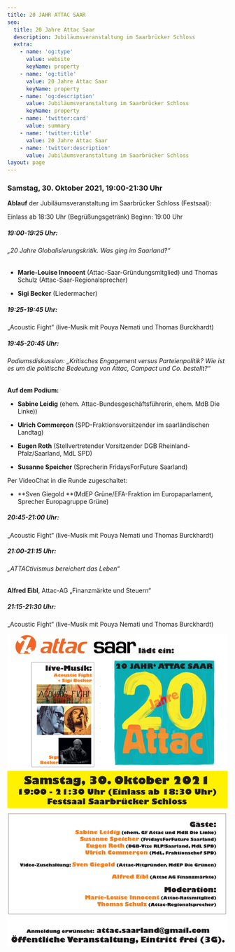 ```yaml
---
title: 20 JAHR ATTAC SAAR
seo:
  title: 20 Jahre Attac Saar
  description: Jubiläumsveranstaltung im Saarbrücker Schloss
  extra:
    - name: 'og:type'
      value: website
      keyName: property
    - name: 'og:title'
      value: 20 Jahre Attac Saar
      keyName: property
    - name: 'og:description'
      value: Jubiläumsveranstaltung im Saarbrücker Schloss
      keyName: property
    - name: 'twitter:card'
      value: summary
    - name: 'twitter:title'
      value: 20 Jahre Attac Saar
    - name: 'twitter:description'
      value: Jubiläumsveranstaltung im Saarbrücker Schloss
layout: page
---
```

### Samstag, 30. Oktober 2021, 19:00-21:30 Uhr

**Ablauf** der Jubiläumsveranstaltung im Saarbrücker Schloss (Festsaal):

Einlass ab 18:30 Uhr (Begrüßungsgetränk) Beginn: 19:00 Uhr

##### 19:00-19:25 Uhr:

###### „20 Jahre Globalisierungskritik. Was ging im Saarland?“

*   **Marie-Louise Innocent** (Attac-Saar-Gründungsmitglied) und Thomas Schulz (Attac-Saar-Regionalsprecher)

*   **Sigi Becker** (Liedermacher)

##### 19:25-19:45 Uhr:

„Acoustic Fight” (live-Musik mit Pouya Nemati und Thomas Burckhardt)

##### 19:45-20:45 Uhr:

###### Podiumsdiskussion: „Kritisches Engagement versus Parteienpolitik? Wie ist es um die politische Bedeutung von Attac, Campact und Co. bestellt?“

**Auf dem Podium:**

*   **Sabine Leidig** (ehem. Attac-Bundesgeschäftsführerin, ehem. MdB Die Linke))

*   **Ulrich Commerçon** (SPD-Fraktionsvorsitzender im saarländischen Landtag)

*   **Eugen Roth** (Stellvertretender Vorsitzender DGB Rheinland-Pfalz/Saarland, MdL SPD)

*   **Susanne Speicher** (Sprecherin FridaysForFuture Saarland)

Per VideoChat in die Runde zugeschaltet:

*   \*\*Sven Giegold \*\*(MdEP Grüne/EFA-Fraktion im Europaparlament, Sprecher Europagruppe Grüne)

##### 20:45-21:00 Uhr:

„Acoustic Fight“ (live-Musik mit Pouya Nemati und Thomas Burckhardt)

##### 21:00-21:15 Uhr:

###### „ATTACtivismus bereichert das Leben“

**Alfred Eibl**, Attac-AG „Finanzmärkte und Steuern“

##### 21:15-21:30 Uhr:

„Acoustic Fight“ (live-Musik mit Pouya Nemati und Thomas Burckhardt)

![](images/AttacSaar20Jahr.jpg)
